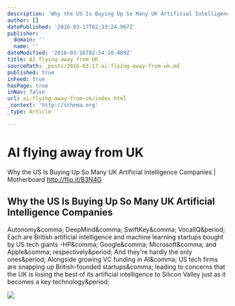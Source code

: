 ```yaml
---
description: 'Why the US Is Buying Up So Many UK Artificial Intelligence Companies | Motherboard http://flip.it/B3N4G'
author: []
datePublished: '2016-03-17T02:33:24.967Z'
publisher:
  domain: ''
  name: ''
dateModified: '2016-03-16T02:54:10.489Z'
title: AI flying away from UK
sourcePath: _posts/2016-03-17-ai-flying-away-from-uk.md
published: true
inFeed: true
hasPage: true
inNav: false
url: ai-flying-away-from-uk/index.html
_context: 'http://schema.org'
_type: Article

---
```

# AI flying away from UK

Why the US Is Buying Up So Many UK Artificial Intelligence Companies | Motherboard http://flip.it/B3N4G

<article style=""><h1>Why the US Is Buying Up So Many UK Artificial Intelligence Companies</h1><p>Autonomy&amp;comma; DeepMind&amp;comma; SwiftKey&amp;comma; VocalIQ&amp;period; Each are British artificial intelligence and machine learning startups bought by US tech giants -HP&amp;comma; Google&amp;comma; Microsoft&amp;comma; and Apple&amp;comma; respectively&amp;period; And they're hardly the only ones&amp;period; Alongside growing VC funding in AI&amp;comma; US tech firms are snapping up British-founded startups&amp;comma; leading to concerns that the UK is losing the best of its artificial intelligence to Silicon Valley just as it becomes a key technology&amp;period;</p><img src="http://motherboard-images.vice.com/content-images/article/31515/1457980177706200.jpg" /></article>